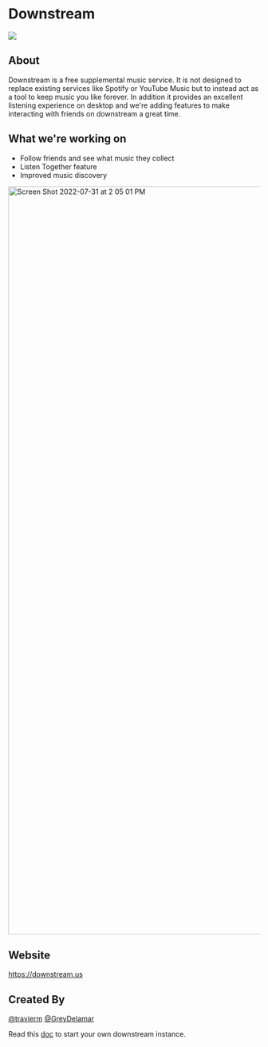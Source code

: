 <h1>Downstream</h1>

![](https://github.com/travierm/downstream/actions/workflows/laravel.yml/badge.svg)

## About
Downstream is a free supplemental music service. It is not designed to replace existing services like Spotify or YouTube Music but to instead act as a tool to keep music you like forever. In addition it provides an excellent listening experience on desktop and we're adding features to make interacting with friends on downstream a great time.

## What we're working on
- Follow friends and see what music they collect
- Listen Together feature
- Improved music discovery

<img width="1500" alt="Screen Shot 2022-07-31 at 2 05 01 PM" src="https://user-images.githubusercontent.com/3410152/182039466-fd57a4e5-5e16-47c4-93e1-e62999824915.png">

## Website

https://downstream.us

## Created By

[@travierm](https://github.com/travierm) 
[@GreyDelamar](https://github.com/GreyDelamar) 



Read this [doc](https://github.com/travierm/downstream/blob/master/setup.md) to start your own downstream instance.

